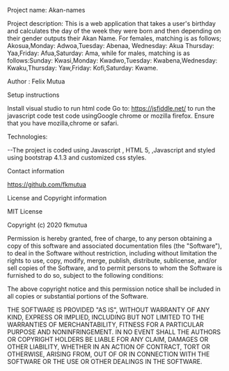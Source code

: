 Project name:
Akan-names

Project description:
This is a  web application that takes a user's birthday and calculates the day of the week they were born and then depending on their gender outputs their Akan Name. For females, matching is as follows; Akosua,Monday: Adwoa,Tuesday: Abenaa, Wednesday: Akua Thursday: Yaa,Friday: Afua,Saturday: Ama, while for males, matching is as follows:Sunday: Kwasi,Monday: Kwadwo,Tuesday: Kwabena,Wednesday: Kwaku,Thursday: Yaw,Friday: Kofi,Saturday: Kwame.

Author : Felix Mutua

Setup instructions

Install visual studio to run html code
Go to:  https://jsfiddle.net/  to run the javascript code 
test code usingGoogle  chrome or mozilla firefox.
Ensure that you have mozilla,chrome or safari.


Technologies:

--The project is coded using Javascript , HTML 5, ,Javascript and styled using bootstrap 4.1.3 and customized css styles.

Contact information

https://github.com/fkmutua


License and Copyright information

MIT License

Copyright (c) 2020 fkmutua

Permission is hereby granted, free of charge, to any person obtaining a copy of this software and associated documentation files (the "Software"), to deal in the Software without restriction, including without limitation the rights to use, copy, modify, merge, publish, distribute, sublicense, and/or sell copies of the Software, and to permit persons to whom the Software is furnished to do so, subject to the following conditions:

The above copyright notice and this permission notice shall be included in all copies or substantial portions of the Software.

THE SOFTWARE IS PROVIDED "AS IS", WITHOUT WARRANTY OF ANY KIND, EXPRESS OR IMPLIED, INCLUDING BUT NOT LIMITED TO THE WARRANTIES OF MERCHANTABILITY, FITNESS FOR A PARTICULAR PURPOSE AND NONINFRINGEMENT. IN NO EVENT SHALL THE AUTHORS OR COPYRIGHT HOLDERS BE LIABLE FOR ANY CLAIM, DAMAGES OR OTHER LIABILITY, WHETHER IN AN ACTION OF CONTRACT, TORT OR OTHERWISE, ARISING FROM, OUT OF OR IN CONNECTION WITH THE SOFTWARE OR THE USE OR OTHER DEALINGS IN THE SOFTWARE.
